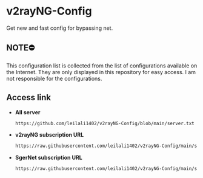 # v2rayNG-Config


Get new and fast config for bypassing net.

## NOTE⛔

This configuration list is collected from the list of configurations available on the Internet. They are only displayed in this repository for easy access. I am not responsible for the configurations.

## Access link

  - **All server**
    ```bash
    https://github.com/leilali1402/v2rayNG-Config/blob/main/server.txt
    ```
- **v2rayNG subscription URL**
    ```bash
    https://raw.githubusercontent.com/leilali1402/v2rayNG-Config/main/sub.txt
    ```
- **SgerNet subscription URL**
    ```bash
    https://raw.githubusercontent.com/leilali1402/v2rayNG-Config/main/sub.txt
    ```
